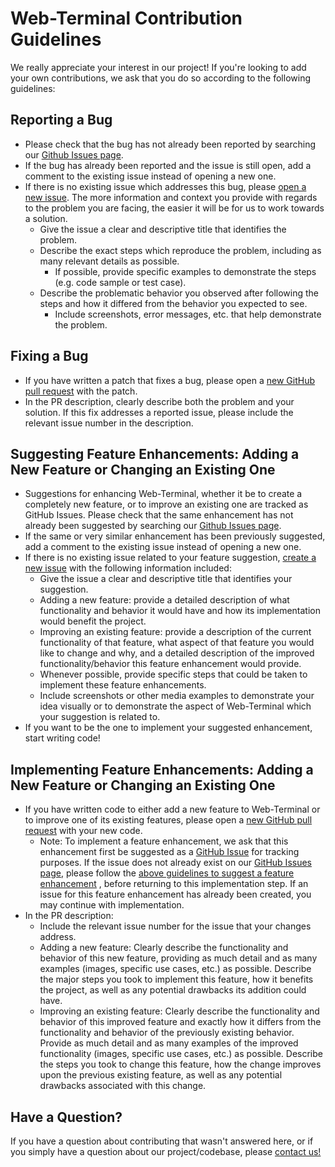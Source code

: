 # Web-Terminal Contribution Guidelines
We really appreciate your interest in our project! If you're looking to add your own contributions, we ask that you do so according to the following guidelines:

## Reporting a Bug
  * Please check that the bug has not already been reported by searching our [Github Issues page](https://github.com/danielle-galvao/web-terminal/issues). 
  * If the bug has already been reported and the issue is still open, add a comment to the existing issue instead of opening a new one.
  * If there is no existing issue which addresses this bug, please [open a new issue](https://github.com/danielle-galvao/web-terminal/issues/new?assignees=&labels=&template=bug_report.md&title=). The more information and context you provide with regards to the problem you are facing, the easier it will be for us to work towards a solution.
    * Give the issue a clear and descriptive title that identifies the problem.
    * Describe the exact steps which reproduce the problem, including as many relevant details as possible. 
      * If possible, provide specific examples to demonstrate the steps (e.g. code sample or test case).
    * Describe the problematic behavior you observed after following the steps and how it differed from the behavior you expected to see.
      * Include screenshots, error messages, etc. that help demonstrate the problem.

## Fixing a Bug
 * If you have written a patch that fixes a bug, please open a [new GitHub pull request](https://github.com/danielle-galvao/web-terminal/compare) with the patch. 
 * In the PR description, clearly describe both the problem and your solution. If this fix addresses a reported issue, please include the relevant issue number in the description.
 
## Suggesting Feature Enhancements: Adding a New Feature or Changing an Existing One
  * Suggestions for enhancing Web-Terminal, whether it be to create a completely new feature, or to improve an existing one are tracked as GitHub Issues. Please check that the same enhancement has not already been suggested by searching our [Github Issues page](https://github.com/danielle-galvao/web-terminal/issues).
  * If the same or very similar enhancement has been previously suggested, add a comment to the existing issue instead of opening a new one. 
  * If there is no existing issue related to your feature suggestion, [create a new issue](https://github.com/danielle-galvao/web-terminal/issues/new?assignees=&labels=&template=feature_request.md&title=) with the following information included: 
    * Give the issue a clear and descriptive title that identifies your suggestion.
    * Adding a new feature: provide a detailed description of what functionality and behavior it would have and how its implementation would benefit the project. 
    * Improving an existing feature: provide a description of the current functionality of that feature, what aspect of that feature you would like to change and why, and a detailed description of the improved functionality/behavior this feature enhancement would provide.
    * Whenever possible, provide specific steps that could be taken to implement these feature enhancements. 
    * Include screenshots or other media examples to demonstrate your idea visually or to demonstrate the aspect of Web-Terminal which your suggestion is related to.
   * If you want to be the one to implement your suggested enhancement, start writing code!
   
## Implementing Feature Enhancements: Adding a New Feature or Changing an Existing One
 * If you have written code to either add a new feature to Web-Terminal or to improve one of its existing features, please open a [new GitHub pull request](https://github.com/danielle-galvao/web-terminal/compare) with your new code.
   * Note: To implement a feature enhancement, we ask that this enhancement first be suggested as a [GitHub Issue](https://github.com/danielle-galvao/web-terminal/issues/new?assignees=&labels=&template=feature_request.md&title=) for tracking purposes. If the issue does not already exist on our [GitHub Issues page](https://github.com/danielle-galvao/web-terminal/issues), please follow the [above guidelines to suggest a feature enhancement](#suggesting-feature-enhancements-adding-a-new-feature-or-changing-an-existing-one) , before returning to this implementation step. If an issue for this feature enhancement has already been created, you may continue with implementation. 
 * In the PR description:
   * Include the relevant issue number for the issue that your changes address.
   * Adding a new feature: Clearly describe the functionality and behavior of this new feature, providing as much detail and as many examples (images, specific use cases, etc.) as possible. Describe the major steps you took to implement this feature, how it benefits the project, as well as any potential drawbacks its addition could have. 
   * Improving an existing feature: Clearly describe the functionality and behavior of this improved feature and exactly how it differs from the functionality and behavior of the previously existing behavior. Provide as much detail and as many examples of the improved functionality (images, specific use cases, etc.) as possible. Describe the steps you took to change this feature, how the change improves upon the previous existing feature, as well as any potential drawbacks associated with this change.
 
 ## Have a Question?
 If you have a question about contributing that wasn't answered here, or if you simply have a question about our project/codebase, please [contact us!](https://danielle-galvao.github.io/web-terminal/contact/)
